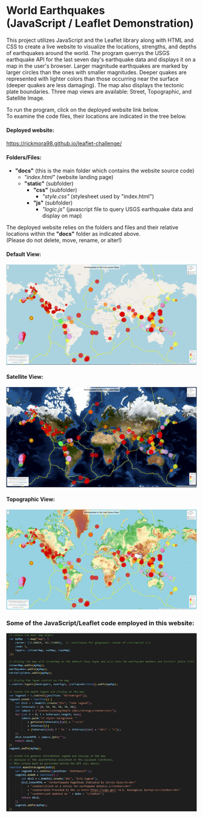 <h1> World Earthquakes <br> (JavaScript / Leaflet Demonstration) </h1>

This project utilizes JavaScript and the Leaflet library along with HTML and CSS to create a live website to visualize the locations,
strengths, and depths of earthquakes around the world.
The program querrys the USGS earthquake API for the last seven day's earthquake data and displays it on a map in the user's browser.
Larger magnitude earthquakes are marked by larger circles than the ones with smaller magnitudes.  Deeper quakes are represented with
lighter colors than those occurring near the surface (deeper quakes are less damaging).  The map also displays the tectonic plate
boundaries.  Three map views are available:  Street, Topographic, and Satellite Image.<br>

To run the program, click on the deployed website link below.<br>
To examine the code files, their locations are indicated in the tree below.

#### Deployed website: <br>

https://rickmora98.github.io/leaflet-challenge/ <br>

#### Folders/Files:

+ **"docs"** (this is the main folder which contains the website source code) <br>
	- *"index.html"* (website landing page) <br>
	- **"static"** (subfolder) <br>
		- **"css"** (subfolder) <br>
			- *"style.css"* (stylesheet used by "index.html")
		- **"js"** (subfolder) <br>
			- *"logic.js"* (javascript file to query USGS earthquake data and display on map)
	
The deployed website relies on the folders and files and their relative locations within the **"docs"** folder as indicated above. <br>
(Please do not delete, move, rename, or alter!) <br>

#### Default View:
<img src="/images/Default.jpg">

#### Satellite View:
<img src="/images/Satellite.jpg">

#### Topographic View:
<img src="/images/Topographic.jpg">

### Some of the JavaScript/Leaflet code employed in this website:
<img src="/images/CodeSample.jpg">

 
